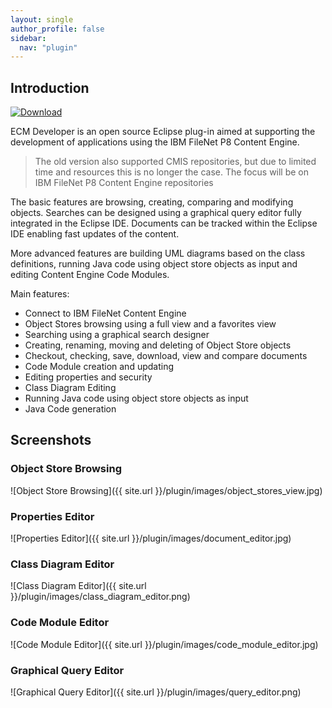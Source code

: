 ```yaml
---
layout: single
author_profile: false
sidebar:
  nav: "plugin"
---
```


## Introduction

[ ![Download](https://api.bintray.com/packages/ecmdeveloper/eclipse-plugin/ecmdeveloper/images/download.svg) ](https://bintray.com/ecmdeveloper/eclipse-plugin/ecmdeveloper/_latestVersion)

ECM Developer is an open source Eclipse plug-in aimed at supporting the development of applications
using the IBM FileNet P8 Content Engine.

<blockquote>The old version also supported CMIS repositories, but due to limited time and
resources this is no longer the case. The focus will be on IBM FileNet P8 Content Engine repositories</blockquote>

The basic features are browsing, creating, comparing and modifying objects. Searches
can be designed using a graphical query editor fully integrated in the Eclipse IDE.
Documents can be tracked within the Eclipse IDE enabling fast updates of the content.

More advanced features are building UML diagrams based on the class definitions,
running Java code using object store objects as input and editing Content Engine Code Modules.

Main features:

* Connect to IBM FileNet Content Engine
* Object Stores browsing using a full view and a favorites view
* Searching using a graphical search designer
* Creating, renaming, moving and deleting of Object Store objects
* Checkout, checking, save, download, view and compare documents
* Code Module creation and updating
* Editing properties and security
* Class Diagram Editing
* Running Java code using object store objects as input
* Java Code generation

## Screenshots

### Object Store Browsing
![Object Store Browsing]({{ site.url }}/plugin/images/object_stores_view.jpg)
### Properties Editor
![Properties Editor]({{ site.url }}/plugin/images/document_editor.jpg)
### Class Diagram Editor
![Class Diagram Editor]({{ site.url }}/plugin/images/class_diagram_editor.png)
### Code Module Editor
![Code Module Editor]({{ site.url }}/plugin/images/code_module_editor.jpg)
### Graphical Query Editor
![Graphical Query Editor]({{ site.url }}/plugin/images/query_editor.png)
